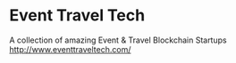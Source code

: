 # Event Travel Tech

A collection of amazing Event & Travel Blockchain Startups
http://www.eventtraveltech.com/

